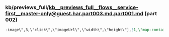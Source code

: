 ### kb/previews_full/kb__previews_full__flows__service-first__master-only@guest.har.part003.md.part001.md (part 002)

```md
-image\",3,\"click\",\"imageUrl\",\"width\",\"height\"],[1,\"map-container\",3,\"click\"],[1,\
```

```
